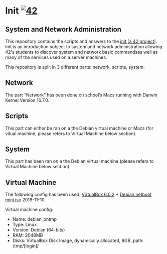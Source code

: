 # Init [![42](https://i.imgur.com/9NXfcit.jpg)](i.imgur.com/9NXfcit.jpg)

## System and Network Administration

This repository contains the scripts and answers to the <a href="https://cdn.intra.42.fr/pdf/pdf/886/fillit.en.pdf" target="_blank">init [a 42 project]</a>. Init is an introduction subject to system and network administration allowing 42's students to discover system and network basic commandsas well as many of the services used on a server machines.

This repository is split in 3 different parts: network, scripts, system.

## Network

The part “Network” has been done on school’s Macs running with Darwin Kernel Version 16.7.0.


## Scripts

This part can either be ran on a the Debian virtual machine or Macs (for vitual machine, please refers to Virtual Machine below section).


## System

This part has been ran on a the Debian virtual machine (please refers to Virtual Machine below section).


## Virtual Machine

The following config has been used: <a href="https://www.virtualbox.org/wiki/Downloads" target="_blank">VirtualBox 6.0.2</a> + <a href="http://ftp.nl.debian.org/debian/dists/stretch/main/installer-amd64/current/images/netboot/" target="_blank">Debian netboot mini.iso</a> 2018-11-10.

Virtual machine config:

- Name: debian_ontmp
- Type: Linux
- Version: Debian (64-bits)
- RAM: 2048MB
- Disks: VirtualBox Disk Image, dynamically allocated, 8GB, path: /tmp/[login]/
